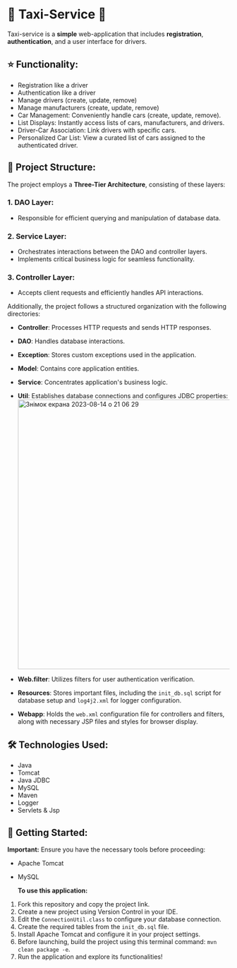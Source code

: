 # 🚕 Taxi-Service 🚖

Taxi-service is a **simple** web-application that includes **registration**, **authentication**, and a user interface for drivers.

## ⭐️ Functionality:

- Registration like a driver
- Authentication like a driver
- Manage drivers (create, update, remove)
- Manage manufacturers (create, update, remove)
- Car Management: Conveniently handle cars (create, update, remove).
- List Displays: Instantly access lists of cars, manufacturers, and drivers.
- Driver-Car Association: Link drivers with specific cars.
- Personalized Car List: View a curated list of cars assigned to the authenticated driver.

## 📂 Project Structure:

The project employs a **Three-Tier Architecture**, consisting of these layers:

### 1. DAO Layer:
- Responsible for efficient querying and manipulation of database data.

### 2. Service Layer:
- Orchestrates interactions between the DAO and controller layers.
- Implements critical business logic for seamless functionality.

### 3. Controller Layer:
- Accepts client requests and efficiently handles API interactions.

Additionally, the project follows a structured organization with the following directories:

- **Controller**: Processes HTTP requests and sends HTTP responses.
- **DAO**: Handles database interactions.
- **Exception**: Stores custom exceptions used in the application.
- **Model**: Contains core application entities.
- **Service**: Concentrates application's business logic.
- **Util**: Establishes database connections and configures JDBC properties:
  <img width="611" alt="Знімок екрана 2023-08-14 о 21 06 29" src="https://github.com/mykhailoKrlKrk/my-taxi-service/assets/133024859/489852da-67b2-4907-b8c8-48f4e2ef17d8">
  
- **Web.filter**: Utilizes filters for user authentication verification.
- **Resources**: Stores important files, including the `init_db.sql` script for database setup and `log4j2.xml` for logger configuration.
- **Webapp**: Holds the `web.xml` configuration file for controllers and filters, along with necessary JSP files and styles for browser display.

## 🛠️ Technologies Used:

- Java
- Tomcat
- Java JDBC
- MySQL
- Maven
- Logger
- Servlets & Jsp

## 🚀 Getting Started:

**Important:** Ensure you have the necessary tools before proceeding:

- Apache Tomcat
- MySQL

  **To use this application:**

1. Fork this repository and copy the project link.
2. Create a new project using Version Control in your IDE.
3. Edit the `ConnectionUtil.class` to configure your database connection.
4. Create the required tables from the `init_db.sql` file.
5. Install Apache Tomcat and configure it in your project settings.
6. Before launching, build the project using this terminal command: `mvn clean package -e`.
7. Run the application and explore its functionalities!



 
